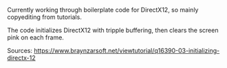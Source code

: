 Currently working through boilerplate code for DirectX12, so mainly copyediting from tutorials.

The code initializes DirectX12 with tripple buffering, then clears the screen pink on each frame.

Sources:
https://www.braynzarsoft.net/viewtutorial/q16390-03-initializing-directx-12
